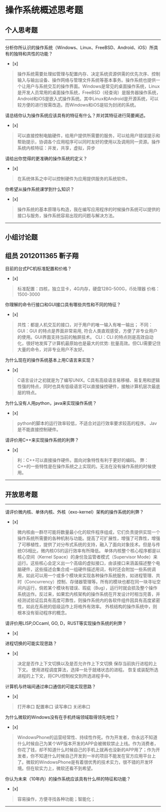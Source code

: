 # 操作系统概述思考题

## 个人思考题

---

分析你所认识的操作系统（Windows、Linux、FreeBSD、Android、iOS）所具有的独特和共性的功能？
-  [x]  

>  操作系统需要处理如管理与配置内存、决定系统资源供需的优先次序、控制输入与输出设备、操作网络与管理文件系统等基本事务。操作系统也提供一个让用户与系统交互的操作界面。Windows是常见的桌面操作系统，Linux是开发人员常用的桌面操作系统，FreeBSD（经查询）是服务器操作系统，Android和iOS是嵌入式操作系统。其中Linux和Android是开源系统，可以较方便的进行按需改造。而Windows和iOS是较为封闭的系统。

请总结你认为操作系统应该具有的特征有什么？并对其特征进行简要阐述。
-  [x]  

>   可以直接控制电脑硬件，给用户提供所需要的服务，可以给用户错误提示和帮助提示，协调各个应用程序可以同时友好的使用以及调用同一资源。操作系统内核特征：并发，共享，虚拟，异步

请给出你觉得的更准确的操作系统的定义？
-  [x]  

>   在系统体系之中可以控制硬件为应用提供服务的系统软件。

你希望从操作系统课学到什么知识？
- [x]  

>   操作系统的基本原理与构造，我在编写应用程序的时候操作系统可以提供的接口与服务，操作系统容易出现的问题与解决方法。

---

## 小组讨论题
组员 2012011365 靳子翔
---

目前的台式PC机标准配置和价格？
- [x]  

> 标准配置：四核，独立显卡，4G内存，硬盘128G-500G，i5处理器
  价格：1500-3000

你理解的命令行接口和GUI接口具有哪些共性和不同的特征？
- [x]  

> 共性：都是人机交互的接口，对于用户的唯一输入有唯一输出；
  不同：
    GUI：GUI 的特点是界面非常易用, 符合人类直观感受，方便了非专业用户的使用。GUI界面支持当前的触屏技术。
    CLI：CLI 的特点则是高效自动化，很好地发挥了计算机最原始也是最大的优势: 批量高效。但CLI需要记住大量的命令，对非专业用户不友好。

为什么现在的操作系统基本上用C语言来实现？
- [x]  

>  C语言设计之初就是为了编写UNIX。C具有高级语言易移植、易复用和逻辑性强的特点，同时也具有低级语言可以直接操控硬件，接触计算机层次最底层的特点。

为什么没有人用python，java来实现操作系统？
- [x]  

>  python的脚本的运行效率较低，不适合对运行效率要求较高的程序。
   Jav是不能直接控制硬件。

请评价用C++来实现操作系统的利弊？
- [x]  

> 利：C++可以直接操作硬件。面向对象特性有利于更好的编码。
  弊：C++的一些特性是在操作系统之上实现的。无法在没有操作系统的时候使用。
  

---

## 开放思考题

---

请评价微内核、单体内核、外核（exo-kernel）架构的操作系统的利弊？
- [x]  

> 微内核由一群尽可能将数量最小化的软件程序组成，它们负责提供实现一个操作系统所需要的各种机制与功能。提高了可扩展性，增强了可靠性，增强了可移植性，提供了对分布式系统的支持，融入了面向对象技术。但是与传统OS相比，微内核OS的运行效率有所降低。
  单体内核整个核心程序都是以核心空间（Kernel Space）的身份及监管者模式（Supervisor Mode）来运行。这些核心会定义出一个高级的虚拟接口，由该接口来涵盖描述整个电脑硬件，这些描述会集合成一组硬件描述用词，有时还会附加一些系统调用，如此可以用一个或多个模块来实现各种操作系统服务，如进程管理、共时（Concurrency）控制、存储器管理等。所有的模块也都在同一块寻址空间内运行，倘若某个模块有错误、瑕疵（Bug），运行时就会损及整个操作系统运作。反过来，如果宏内核架构的操作系统在开发设计时相当完善，并经测试验证后具有高度可靠性，则操作系统内的各软件组件因具有高度紧密性，如此在系统的低级运作上将格外有效率。
  外核结构的操作系统中，则根本没有驱动程序的概念。
  

请评价用LISP,OCcaml, GO, D，RUST等实现操作系统的利弊？
- [x]  

>  

进程切换的可能实现思路？
- [x]  

> 决定是否作上下文切换以及是否允许作上下文切换
  保存当前执行进程的上下文。
  使用进程调度算法，选择一处于就绪状态的进程。
  恢复或装配所选进程的上下文，将CPU控制权交到所选进程手中。

计算机与终端间通过串口通信的可能实现思路？
- [x]  

>  打开串口 配置串口 读写串口 关闭串口 

为什么微软的Windows没有在手机终端领域取得领先地位？
- [x]  

>  WindowsPhone的运营经常性、持续性作死。作为开发者，你永远不知道什么时候自己为某个WP版本开发的APP会被微软禁止上线。作为消费者，你花了钱，却不知道什么时候自己的手机上就再也没新的APP用了；作为开发者，你不知道什么时候自己开发到一半的项目不能发在官方应用平台上了。微软的WindowsPhone是有着很优秀的技术实力，很不错的开发环境。但在软实力上，微软还看不到希望。

你认为未来（10年内）的操作系统应该具有什么样的特征和功能？
- [x]  

>  容易操作，方便寻找各种功能；智能化；

---
